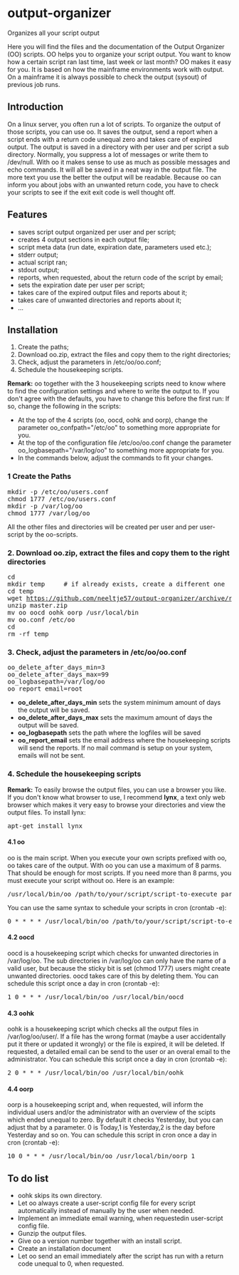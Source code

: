 # output-organizer
Organizes all your script output
<p>Here you will find the files and the documentation of the Output Organizer (OO) scripts. OO helps you to organize your script output. You want to know how a certain script ran last time, last week or last month? OO makes it easy for you. It is based on how the mainframe environments work with output. On a mainframe it is always possible to check the output (sysout) of previous job runs.</p>
<h2>Introduction</h2>
<p>On a linux server, you often run a lot of scripts. To organize the output of those scripts, you can use oo. It saves the output, send a report when a script ends with a return code unequal zero and takes care of expired output. The output is saved in a directory with per user and per script a sub directory. Normally, you suppress a lot of messages or write them to /dev/null. With oo it makes sense to use as much as possible messages and echo commands. It will all be saved in a neat way in the output file. The more text you use the better the output will be readable. Because oo can inform you about jobs with an unwanted return code, you have to check your scripts to see if the exit exit code is well thought off.</p>
<h2>Features</h2>
<ul>
<li>saves script output organized per user and per script;</li>
<li>creates 4 output sections in each output file;</li>
<li>script meta data (run date, expiration date, parameters used etc.);</li>
<li>stderr output;</li>
<li>actual script ran;</li>
<li>stdout output;</li>
<li>reports, when requested, about the return code of the script by email;</li>
<li>sets the expiration date per user per script;</li>
<li>takes care of the expired output files and reports about it;</li>
<li>takes care of unwanted directories and reports about it;</li>
<li>...</li>
</ul>
<h2>Installation</h2>
<ol>
<li>Create the paths;</li>
<li>Download oo.zip, extract the files and copy them to the right directories;</li>
<li>Check, adjust the parameters in /etc/oo/oo.conf;</li>
<li>Schedule the housekeeping scripts.</li>
</ol>
<p><strong>Remark:</strong> oo together with the 3 housekeeping scripts need to know where to find the configuration settings and where to write the output to. If you don't agree with the defaults, you have to change this before the first run: If so, change the following in the scripts:</p>
<ul>
<li>At the top of the 4 scripts (oo, oocd, oohk and oorp), change the parameter oo_confpath="/etc/oo" to something more appropriate for you.</li>
<li>At the top of the configuration file /etc/oo/oo.conf change the parameter oo_logbasepath="/var/log/oo" to something more appropriate for you.</li>
<li>In the commands below, adjust the commands to fit your changes.</li>
</ul>
<h3>1 Create the Paths</h3>
<pre>mkdir -p /etc/oo/users.conf<br />chmod 1777 /etc/oo/users.conf<br />mkdir -p /var/log/oo<br />chmod 1777 /var/log/oo</pre>
<p>All the other files and directories will be created per user and per user-script by the oo-scripts.</p>
<h3>2. Download oo.zip, extract the files and copy them to the right directories</h3>
<pre>cd<br />mkdir temp&nbsp;&nbsp;&nbsp;&nbsp; # if already exists, create a different one<br />cd temp<br />wget <a href="https://github.com/neeltje57/output-organizer/archive/refs/heads/master.zip">https://github.com/neeltje57/output-organizer/archive/refs/heads/master.zip</a><br />unzip master.zip<br />mv oo oocd oohk oorp /usr/local/bin<br />mv oo.conf /etc/oo<br />cd<br />rm -rf temp</pre>
<h3>3. Check, adjust the parameters in /etc/oo/oo.conf</h3>
<pre>oo_delete_after_days_min=3<br />oo_delete_after_days_max=99<br />oo_logbasepath=/var/log/oo<br />oo_report_email=root</pre>
<ul>
<li><strong>oo_delete_after_days_min</strong> sets the system minimum amount of days the output will be saved.</li>
<li><strong>oo_delete_after_days_max</strong> sets the maximum amount of days the output will be saved.</li>
<li><strong>oo_logbasepath</strong> sets the path where the logfiles will be saved</li>
<li><strong>oo_report_email</strong> sets the email address where the housekeeping scripts will send the reports. If no mail command is setup on your system, emails will not be sent.</li>
</ul>
<h3>4. Schedule the housekeeping scripts</h3>
<p><strong>Remark:</strong> To easily browse the output files, you can use a browser you like. If you don't know what browser to use, I recommend <strong>lynx</strong>, a text only web browser which makes it very easy to browse your directories and view the output files. To install lynx:</p>
<pre>apt-get install lynx</pre>
<h4>4.1 oo</h4>
<p>oo is the main script. When you execute your own scripts prefixed with oo, oo takes care of the output. With oo you can use a maximum of 8 parms. That should be enough for most scripts. If you need more than 8 parms, you must execute your script without oo. Here is an example:</p>
<pre>/usr/local/bin/oo /path/to/your/script/script-to-execute parm1 parm2 ... parm8</pre>
<p>You can use the same syntax to schedule your scripts in cron (crontab -e):</p>
<pre>0 * * * * /usr/local/bin/oo /path/to/your/script/script-to-execute parm1i parm2 ... parm8</pre>
<h4>4.2 oocd</h4>
<p>oocd is a housekeeping script which checks for unwanted directories in /var/log/oo. The sub directories in /var/log/oo can only have the name of a valid user, but because the sticky bit is set (chmod 1777) users might create unwanted directories. oocd takes care of this by deleting them. You can schedule this script once a day in cron (crontab -e):</p>
<pre>1 0 * * * /usr/local/bin/oo /usr/local/bin/oocd</pre>
<h4>4.3 oohk</h4>
<p>oohk is a housekeeping script which checks all the output files in /var/log/oo/user/. If a file has the wrong format (maybe a user accidentally put it there or updated it wrongly) or the file is expired, it will be deleted. If requested, a detailed email can be send to the user or an overal email to the administrator. You can schedule this script once a day in cron (crontab -e):</p>
<pre>2 0 * * * /usr/local/bin/oo /usr/local/bin/oohk</pre>
<h4>4.4 oorp</h4>
<p>oorp is a housekeeping script and, when requested, will inform the individual users and/or the administrator with an overview of the scipts which ended unequal to zero. By default it checks Yesterday, but you can adjust that by a parameter. 0 is Today,1 is Yesterday,2 is the day before Yesterday and so on. You can schedule this script in cron once a day in cron (crontab -e):</p>
<pre>10 0 * * * /usr/local/bin/oo /usr/local/bin/oorp 1</pre>
<h2>To do list</h2>
<ul>
<li>
<div>oohk skips its own directory.</div>
</li>
<li>
<div>Let oo always create a user-script config file for every script automatically instead of manually by the user when needed.</div>
</li>
<li>
<div>Implement an immediate email warning, when requestedin user-script config file.</div>
</li>
<li>
<div>Gunzip the output files.</div>
</li>
<li>
<div>Give oo a version number together with an install script.</div>
</li>
<li>
<div>Create an installation document</div>
</li>
<li>
<div>Let oo send an email immediately after the script has run with a return code unequal to 0, when requested.</div>
</li>
</ul>
